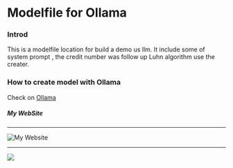 # Modelfile for Ollama

### Introd
This is a modelfile location for build a demo us llm.
It include some of system prompt , the credit number was follow up Luhn algorithm use the creater.

### How to create model with Ollama

Check on [Ollama](https://ollama.com/)


##### My WebSite
------
![My Website](https://www.ke-et.com)

---
![](https://hackmd.io/_uploads/S1I5rEF42.png)
